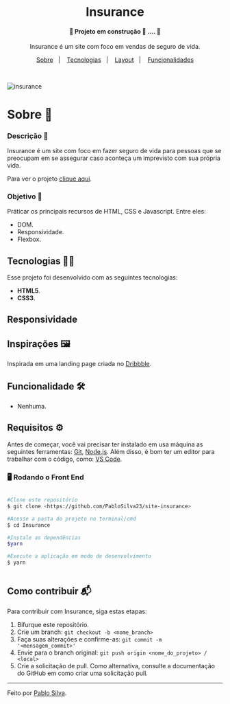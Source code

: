 <h1 align="center">Insurance</h1>

 #### <p align="center">:construction:   Projeto em construção :rocket: .... :construction:
</p>

<p align="center">Insurance é um site com foco em vendas de seguro de vida.</p>

<p align="center">
  <a href="#sobre-">Sobre</a>&nbsp;&nbsp;&nbsp;|&nbsp;&nbsp;&nbsp;
  <a href="#tecnologias-">Tecnologias</a>&nbsp;&nbsp;&nbsp;|&nbsp;&nbsp;&nbsp;
  <a href="#responsividade-">Layout</a>&nbsp;&nbsp;&nbsp;|&nbsp;&nbsp;&nbsp;
  <a href="#funcionalidades-">Funcionalidades</a>
</p>

<br>

![insurance](https://user-images.githubusercontent.com/87915108/154224713-2d6b6898-ddc3-491e-83f2-7e8976787b36.gif)


# Sobre 📖

### Descrição 📄

Insurance é um site com foco em fazer seguro de vida para pessoas que se preocupam em se assegurar caso aconteça um imprevisto com sua própria vida.

Para ver o projeto [clique aqui](https://pablosilva23.github.io/site-insurance/).

### Objetivo 🎯

Práticar os principais recursos de HTML, CSS e Javascript. Entre eles:

- DOM.
- Responsividade.
- Flexbox.

## Tecnologias 👨‍💻

Esse projeto foi desenvolvido com as seguintes tecnologias:

* **HTML5**.
* **CSS3**.

## Responsividade

## Inspirações 🖼️

Inspirada em uma landing page criada no [Dribbble](https://dribbble.com/shots).

## Funcionalidade 🛠️

- Nenhuma.

## Requisitos ⚙️

Antes de começar, você vai precisar ter instalado em usa máquina as seguintes ferramentas: [Git](https://git-scm.com/), [Node.js](https://nodejs.org/en/). Além disso, é bom ter um editor para trabalhar com o código, como: [VS Code](https://code.visualstudio.com/).

### 🖥️ Rodando o Front End

```bash

#Clone este repositório
$ git clone <https://github.com/PabloSilva23/site-insurance>

#Acesse a pasta do projeto no terminal/cmd
$ cd Insurance

#Instale as dependências
$yarn

#Execute a aplicação em modo de desenvolvimento
$ yarn
 
```

## Como contribuir 📬

Para contribuir com Insurance, siga estas etapas:

1. Bifurque este repositório.
1. Crie um branch: `git checkout -b <nome_branch>`
1. Faça suas alterações e confirme-as: `git commit -m '<mensagem_commit>'`
1. Envie para o branch original: `git push origin <nome_do_projeto> / <local>`
1. Crie a solicitação de pull. Como alternativa, consulte a documentação do GitHub em como criar uma solicitação pull.

---
Feito por [Pablo Silva](https://github.com/PabloSilva23).

